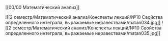 [[00/00 Математический анализ]]

![[2 семестр/Математический анализ/Конспекты лекций/№10 Свойства определенного интеграла, выражаемые неравествами/matan034.jpg]]
![[2 семестр/Математический анализ/Конспекты лекций/№10 Свойства определенного интеграла, выражаемые неравествами/matan035.jpg]]
